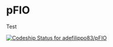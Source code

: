 # pFIO

Test

[ ![Codeship Status for adefilippo83/pFIO](https://codeship.com/projects/5d654350-6f79-0133-76f6-7ae947dfb2ee/status?branch=master)](https://codeship.com/projects/116241)
